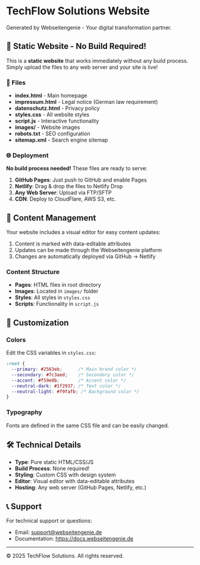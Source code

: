 # TechFlow Solutions Website

Generated by Webseitengenie - Your digital transformation partner.

## 🚀 Static Website - No Build Required!

This is a **static website** that works immediately without any build process.
Simply upload the files to any web server and your site is live!

### 📁 Files

- **index.html** - Main homepage
- **impressum.html** - Legal notice (German law requirement)
- **datenschutz.html** - Privacy policy
- **styles.css** - All website styles
- **script.js** - Interactive functionality
- **images/** - Website images
- **robots.txt** - SEO configuration
- **sitemap.xml** - Search engine sitemap

### 🌐 Deployment

**No build process needed!** These files are ready to serve:

1. **GitHub Pages**: Just push to GitHub and enable Pages
2. **Netlify**: Drag & drop the files to Netlify Drop
3. **Any Web Server**: Upload via FTP/SFTP
4. **CDN**: Deploy to CloudFlare, AWS S3, etc.

## 📝 Content Management

Your website includes a visual editor for easy content updates:

1. Content is marked with data-editable attributes
2. Updates can be made through the Webseitengenie platform
3. Changes are automatically deployed via GitHub → Netlify

### Content Structure

- **Pages**: HTML files in root directory
- **Images**: Located in `images/` folder
- **Styles**: All styles in `styles.css`
- **Scripts**: Functionality in `script.js`

## 🎨 Customization

### Colors

Edit the CSS variables in `styles.css`:

```css
:root {
  --primary: #2563eb;      /* Main brand color */
  --secondary: #7c3aed;    /* Secondary color */
  --accent: #f59e0b;       /* Accent color */
  --neutral-dark: #1f2937; /* Text color */
  --neutral-light: #f9fafb; /* Background color */
}
```

### Typography

Fonts are defined in the same CSS file and can be easily changed.

## 🛠️ Technical Details

- **Type**: Pure static HTML/CSS/JS
- **Build Process**: None required!
- **Styling**: Custom CSS with design system
- **Editor**: Visual editor with data-editable attributes
- **Hosting**: Any web server (GitHub Pages, Netlify, etc.)

## 📞 Support

For technical support or questions:
- Email: support@webseitengenie.de
- Documentation: https://docs.webseitengenie.de

---

© 2025 TechFlow Solutions. All rights reserved.
